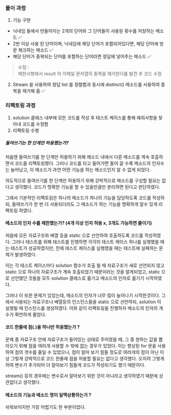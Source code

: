 ### 풀이 과정
1. 기능 구현
- 닉네임 들에서 만들어지는 2개의 단어와 그 단어들이 사용된 횟수를 저장하는 메소드 ✅
- 2번 이상 사용 된 단어이며, 닉네임에 해당 단어가 포함되어있다면, 해당 단어에 방문 체크하는 메소드 ✅
- 해당 단어가 중복되는 단어를 포함하는 단어라면 정답에 넣어주는 메소드 ✅

> 수정 :  
제한사항에서 result 의 이메일 문자열의 중복을 제거한다를 발견 후 코드 수정

2. Stream 을 사용하여 정답 list 를 정렬함과 동시에 distinct() 메소드를 사용하여 중복을 제거해 줌 ✅

### 리팩토링 과정
1. solution 클래스 내부에 모든 코드를 작성 후 테스트 케이스를 통해 예외사항을 찾아내 코드를 수정함
2. 리팩토링 수행  
##### 들여쓰기는 한 단계만 허용했는가?  
처음엔 들여쓰기를 한 단계만 허용하기 위해 메소드 내에서 다른 메소드를 계속 호출하면서 코드를 리팩토링했다. 
그러나 코드를 타고 들어가면 들어 갈 수록 메소드의 인자수는 늘어났고, 이 메소드가 과연 어떤 기능을 하는 메소드인지 알 수 없게 되었다.

의도적으로 들여쓰기를 한 단계만 허용하기 위해 강박적으로 메소드를 구성할 필요는 없다고 생각했다. 코드가 명확한 기능을
할 수 있을만큼만 분리하면 된다고 판단하였다.

그래서 기본적인 리팩토링은 하나의 메소드가 하나의 기능을 담당하도록 코드를 작성하되, 들여쓰기가 한 번 더 사용되더라도
그 메소드가 하는 기능을 명확하게 알수 있게 리팩토링 하였다.
#### 메소드의 인자 수를 제한했는가? (4개 이상 인자 허용 x, 3개도 가능하면 줄이기)  
처음에 모든 자료구조와 배열 등을 static 으로 선언하여 호출하도록 코드를 작성하였다. 그러나 테스트를 위해 테스트를 진행하면
각각의 테스트 케이스 하나를 실행했을 때는 테스트가 성공하였지만, 전체 테스트 케이스를 실행했을 때는 테스트에 실패하는 문제가 발생하였다.

이는 각 테스트 케이스마다 solution 함수가 호출 될 때 자료구조가 새로 선언되지 않고 static 으로 하나의 자료구조가
계속 호출되었기 때문이라는 것을 알게되었고, static 으로 선언했던 것들을 모두 solution 클래스로 옮기고
메소드의 인자로 옮기기 시작하였다.

그러나 이 또한 문제가 있었는데, 메소드의 인자가 너무 많이 늘어나기 시작한것이다. 그래서 사용되는 자료구조나 배열등의 인스턴스들을 
static 으로 선언하되, solution 이 실행될 때 인스턴스를 생성하였다. 이와 같이 리팩토링을 진행하자 메소드의 인자의 개수가
확연하게 줄었다.
#### 코드 한줄에 점(.)을 하나만 허용했는가 ?
문제 중 자료구조 안에 자료구조가 들어있는 상태로 주어졌을 때, 그 중 원하는 값을 뽑아오기 위해 점을 여러개 사용할 수 밖에 없는 경우가 있었다.
이는 향상된 for 문을 사용하여 점의 갯수를 줄일 수 있었으나, 점이 알아 보기 힘들 정도로 여러개의 점이 아닌 이상
그렇게 강박적으로 코드 한줄에 점을 허용할 필요는 없다고 생각했다. 오히려 그렇게 하여 변수가 추가되어 더 알아보기 힘들게
코드가 작성되기도 했기 때문이다.

stream() 등의 경우에는 변수로서 알아보기 위한 것이 아니라고 생각하였기 때문에 상관없다고 생각했다.
#### 메소드의 기능과 메소드 명이 일맥상통하는가 ?
쉬워보이지만 가장 어렵기도 한 부분이었다.
